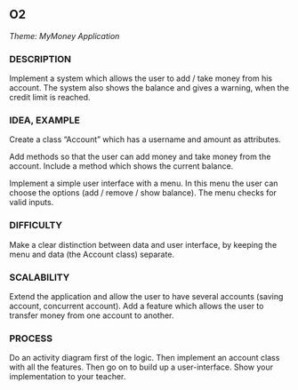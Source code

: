 ## O2
*Theme: MyMoney Application*

### DESCRIPTION

Implement a system which allows the user to add / take money from his account. The system also shows the balance and gives a warning, when the credit limit is reached.

### IDEA, EXAMPLE

Create a class “Account” which has a username and amount as attributes.

Add methods so that the user can add money and take money from the account. Include a method which shows the current balance.

Implement a simple user interface with a menu. In this menu the user can choose the options (add / remove / show balance). The menu checks for valid inputs.

### DIFFICULTY

Make a clear distinction between data and user interface, by keeping the menu and data (the Account class) separate.

### SCALABILITY

Extend the application and allow the user to have several accounts (saving account, concurrent account). Add a feature which allows the user to transfer money from one account to another.

### PROCESS

Do an activity diagram first of the logic. Then implement an account class with all the features. Then go on to build up a user-interface. Show your implementation to your teacher.
